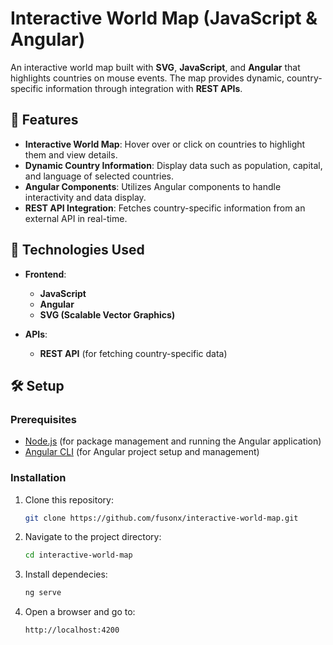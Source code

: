 # Interactive World Map (JavaScript & Angular)

An interactive world map built with **SVG**, **JavaScript**, and **Angular** that highlights countries on mouse events. The map provides dynamic, country-specific information through integration with **REST APIs**.

## 📌 Features

- **Interactive World Map**: Hover over or click on countries to highlight them and view details.
- **Dynamic Country Information**: Display data such as population, capital, and language of selected countries.
- **Angular Components**: Utilizes Angular components to handle interactivity and data display.
- **REST API Integration**: Fetches country-specific information from an external API in real-time.

## 🚀 Technologies Used

- **Frontend**:  
  - **JavaScript**  
  - **Angular**  
  - **SVG (Scalable Vector Graphics)**
  
- **APIs**:  
  - **REST API** (for fetching country-specific data)

## 🛠️ Setup

### Prerequisites

- [Node.js](https://nodejs.org/) (for package management and running the Angular application)
- [Angular CLI](https://angular.io/cli) (for Angular project setup and management)

### Installation

1. Clone this repository:
   ```sh
   git clone https://github.com/fusonx/interactive-world-map.git

2. Navigate to the project directory:
   ```sh
   cd interactive-world-map

3. Install dependecies:
   ```sh
   ng serve

4. Open a browser and go to:
   ```sh
   http://localhost:4200
